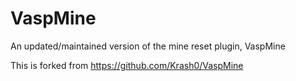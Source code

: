 # VaspMine
An updated/maintained version of the mine reset plugin, VaspMine

This is forked from https://github.com/Krash0/VaspMine
